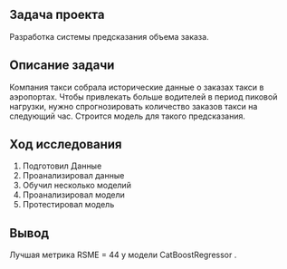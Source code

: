 ## Задача проекта

Разработка системы предсказания объема заказа.

## Описание задачи

Компания такси собрала исторические данные о заказах такси в аэропортах. Чтобы привлекать больше водителей в период пиковой нагрузки, нужно 
спрогнозировать количество заказов такси на следующий час. Строится модель для такого предсказания.

## Ход исследования
1. Подготовил Данные
2. Проанализировал данные
3. Обучил несколько моделий
4. Проанализировал модели
5. Протестировал модель

## Вывод

Лучшая метрика RSME = 44 у модели CatBoostRegressor .